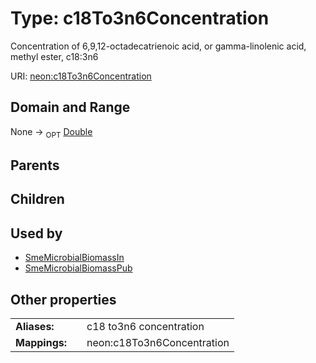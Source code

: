 
# Type: c18To3n6Concentration


Concentration of 6,9,12-octadecatrienoic acid, or gamma-linolenic acid, methyl ester, c18:3n6

URI: [neon:c18To3n6Concentration](https://data.neonscience.org/c18To3n6Concentration)


## Domain and Range

None ->  <sub>OPT</sub> [Double](types/Double.md)

## Parents


## Children


## Used by

 * [SmeMicrobialBiomassIn](SmeMicrobialBiomassIn.md)
 * [SmeMicrobialBiomassPub](SmeMicrobialBiomassPub.md)

## Other properties

|  |  |  |
| --- | --- | --- |
| **Aliases:** | | c18 to3n6 concentration |
| **Mappings:** | | neon:c18To3n6Concentration |

